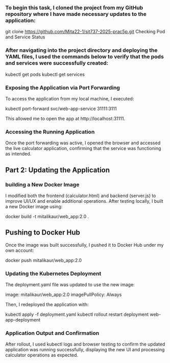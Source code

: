 ### To begin this task, I cloned the project from my GitHub repository where I have made necessary updates to the application:

git clone https://github.com/Mita22-1/sit737-2025-prac5p.git
Checking Pod and Service Status

### After navigating into the project directory and deploying the YAML files, I used the commands below to verify that the pods and services were successfully created:

kubectl get pods
kubectl get services
### Exposing the Application via Port Forwarding
To access the application from my local machine, I executed:

kubectl port-forward svc/web-app-service 31111:3111

This allowed me to open the app at http://localhost:31111.

### Accessing the Running Application

Once the port forwarding was active, I opened the browser and accessed the live calculator application, confirming that the service was functioning as intended.

## Part 2: Updating the Application
### building a New Docker Image
I modified both the frontend (calculator.html) and backend (server.js) to improve UI/UX and enable additional operations. After testing locally, I built a new Docker image using:

docker build -t mitalikaur/web_app:2.0 .
## Pushing to Docker Hub
Once the image was built successfully, I pushed it to Docker Hub under my own account:

docker push mitalikaur/web_app:2.0

### Updating the Kubernetes Deployment

The deployment.yaml file was updated to use the new image:

image: mitalikaur/web_app:2.0
imagePullPolicy: Always

Then, I redeployed the application with:

kubectl apply -f deployment.yaml
kubectl rollout restart deployment web-app-deployment

### Application Output and Confirmation

After rollout, I used kubectl logs and browser testing to confirm the updated application was running successfully, displaying the new UI and processing calculator operations as expected.
